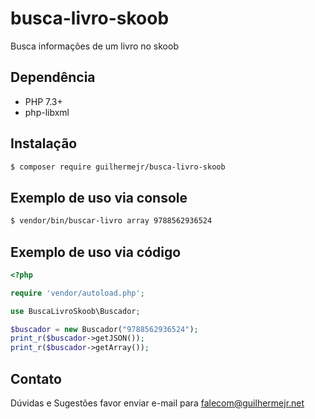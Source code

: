 # busca-livro-skoob

Busca informações de um livro no skoob

## Dependência

* PHP 7.3+
* php-libxml

## Instalação

``` bash
$ composer require guilhermejr/busca-livro-skoob
```

## Exemplo de uso via console

``` bash
$ vendor/bin/buscar-livro array 9788562936524
```

## Exemplo de uso via código
```php
<?php

require 'vendor/autoload.php';

use BuscaLivroSkoob\Buscador;

$buscador = new Buscador("9788562936524");
print_r($buscador->getJSON());
print_r($buscador->getArray());
```

## Contato
Dúvidas e Sugestões favor enviar e-mail para falecom@guilhermejr.net